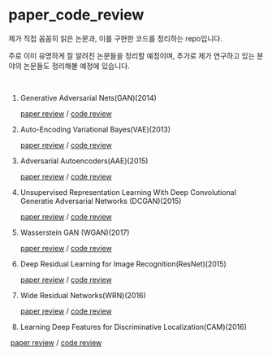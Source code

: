 # paper_code_review



제가 직접 꼼꼼히 읽은 논문과, 이를 구현한 코드를 정리하는 repo입니다.



주로 이미 유명하게 잘 알려진 논문들을 정리할 예정이며, 추가로 제가 연구하고 있는 분야의 논문들도 정리해볼 예정에 있습니다. <br/>

<br/>



1. Generative Adversarial Nets(GAN)(2014)

   [paper review](https://cumulu-s.tistory.com/22) / [code review](https://cumulu-s.tistory.com/23)

   

2. Auto-Encoding Variational Bayes(VAE)(2013)

   [paper review](https://cumulu-s.tistory.com/24) / [code review](https://cumulu-s.tistory.com/25)



3. Adversarial Autoencoders(AAE)(2015)

   [paper review](https://cumulu-s.tistory.com/26) / [code review](https://cumulu-s.tistory.com/27)



4. Unsupervised Representation Learning With Deep Convolutional Generatie Adversarial Networks (DCGAN)(2015)

   [paper review](https://cumulu-s.tistory.com/28) / [code review](https://cumulu-s.tistory.com/30)



5. Wasserstein GAN (WGAN)(2017)

   [paper review](https://cumulu-s.tistory.com/31) / [code review](https://cumulu-s.tistory.com/32)



6. Deep Residual Learning for Image Recognition(ResNet)(2015)

   [paper review](https://cumulu-s.tistory.com/33) / [code review](https://cumulu-s.tistory.com/34)



7. Wide Residual Networks(WRN)(2016)

   [paper review](https://cumulu-s.tistory.com/35) / [code review](https://cumulu-s.tistory.com/36)



8. Learning Deep Features for Discriminative Localization(CAM)(2016)

​       [paper review](https://cumulu-s.tistory.com/37) / [code review](https://cumulu-s.tistory.com/39)



